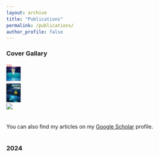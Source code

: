 ```yaml
---
layout: archive
title: "Publications"
permalink: /publications/
author_profile: false
---
```

<h3>Cover Gallary</h3>
<div><img src="/images/publications/Cover_2024NL.png" height="50"></div><div><img src="/images/publications/Cover_2024_AIS.png" height="50"></div><div><img src="/images/publications/Cover_2023NL.png" height="50"></div>
<br>
<br>
You can also find my articles on my <a href="https://scholar.google.com/citations?user=23XDhOwAAAAJ&hl=en">Google Scholar</a> profile.
<br>
<br>
<h3>2024</h3>



